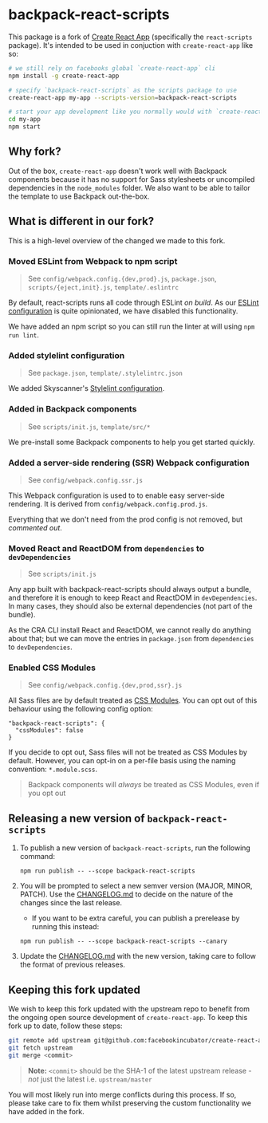 # backpack-react-scripts

This package is a fork of [Create React App](https://github.com/facebookincubator/create-react-app) (specifically the 
`react-scripts` package). It's intended to be used in conjuction with `create-react-app` like so:

```sh
# we still rely on facebooks global `create-react-app` cli
npm install -g create-react-app

# specify `backpack-react-scripts` as the scripts package to use
create-react-app my-app --scripts-version=backpack-react-scripts

# start your app development like you normally would with `create-react-app`
cd my-app
npm start
```

## Why fork?

Out of the box, `create-react-app` doesn't work well with Backpack components because it has no support for
Sass stylesheets or uncompiled dependencies in the `node_modules` folder. We also want to be able to tailor
the template to use Backpack out-the-box.

## What is different in our fork?

This is a high-level overview of the changed we made to this fork.

### Moved ESLint from Webpack to npm script

> See `config/webpack.config.{dev,prod}.js`, `package.json`, `scripts/{eject,init}.js`, `template/.eslintrc`

By default, react-scripts runs all code through ESLint *on build*. As our [ESLint configuration](https://github.com/Skyscanner/eslint-config-skyscanner) is quite opinionated, we have disabled this functionality.

We have added an npm script so you can still run the linter at will using `npm run lint`.

### Added stylelint configuration

> See `package.json`, `template/.stylelintrc.json`

We added Skyscanner's [Stylelint configuration](https://github.com/Skyscanner/stylelint-config-skyscanner/).

### Added in Backpack components

> See `scripts/init.js`, `template/src/*`

We pre-install some Backpack components to help you get started quickly.

### Added a server-side rendering (SSR) Webpack configuration

> See `config/webpack.config.ssr.js`

This Webpack configuration is used to to enable easy server-side rendering. It is derived from `config/webpack.config.prod.js`.

Everything that we don't need from the prod config is not removed, but *commented out*.

### Moved React and ReactDOM from `dependencies` to `devDependencies`

> See `scripts/init.js`

Any app built with backpack-react-scripts should always output a bundle, and therefore it is enough to keep React and ReactDOM in `devDependencies`. In many cases, they should also be external dependencies (not part of the bundle).

As the CRA CLI install React and ReactDOM, we cannot really do anything about that; but we can move the entries in `package.json` from `dependencies` to `devDependencies`.

### Enabled CSS Modules

> See `config/webpack.config.{dev,prod,ssr}.js`

All Sass files are by default treated as [CSS Modules](https://github.com/css-modules/css-modules). You can opt out of this behaviour using the following config option:

```
"backpack-react-scripts": {
  "cssModules": false
}
```

If you decide to opt out, Sass files will not be treated as CSS Modules by default. However, you can opt-in on a per-file basis using the naming convention: `*.module.scss`.

> Backpack components will _always_ be treated as CSS Modules, even if you opt out

## Releasing a new version of `backpack-react-scripts`

1. To publish a new version of `backpack-react-scripts`, run the following command:
    
    ```
    npm run publish -- --scope backpack-react-scripts
    ```

1. You will be prompted to select a new semver version (MAJOR, MINOR, PATCH). Use the [CHANGELOG.md](./CHANGELOG.md) to decide on the nature of the changes since the last release.
    * If you want to be extra careful, you can publish a prerelease by running this instead:
    
    ```
    npm run publish -- --scope backpack-react-scripts --canary
    ```

1. Update the [CHANGELOG.md](./CHANGELOG.md) with the new version, taking care to follow the format of previous releases.

## Keeping this fork updated

We wish to keep this fork updated with the upstream repo to benefit from the ongoing open source development
of `create-react-app`. To keep this fork up to date, follow these steps:

```sh
git remote add upstream git@github.com:facebookincubator/create-react-app.git
git fetch upstream
git merge <commit>
```

> **Note:** `<commit>` should be the SHA-1 of the latest upstream release - _not_ just the latest i.e. `upstream/master`

You will most likely run into merge conflicts during this process. If so, please take care to fix them whilst
preserving the custom functionality we have added in the fork.
